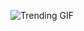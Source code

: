 
<!-- GIF_SECTION -->
![Trending GIF](https://media0.giphy.com/media/v1.Y2lkPThiYjIxNzcydDl1dHNmZnQzN29jam5meG1yMXA0Njd5dDQzbDl4emlhaTB6eWxxMCZlcD12MV9naWZzX3NlYXJjaCZjdD1n/l46Cwg6ypqAgfseIg/giphy.gif)
<!-- END_GIF_SECTION -->
